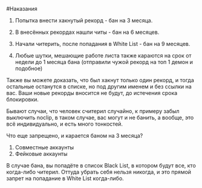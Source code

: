 #Наказания
1. Попытка внести хакнутый рекорд - бан на 3 месяца.

2. В внесённых рекордах нашли читы - бан на 6 месяцев.

3. Начали читерить, после попадания в White List - бан на 9 месяцев.

4. Любые шутки, мешающие работе листа также караются на срок от недели до 1 месяца бана (отправили чужой рекорд на топ 1 демон и подобное)

Также вы можете доказать, что был хакнут только один рекорд, и тогда остальные останутся в списке, но под другим именем и без ссылки на вас. Ваши новые рекорды вносится не будут, до истечения срока блокировки.

Бывают случаи, что человек считерил случайно, к примеру забыл выключить noclip, в таком случае, вас могут и не банить, а вообще, это всё индивидуально, и есть много тонкостей.

Что еще запрещено, и карается баном на 3 месяца?

1. Совместные аккаунты
2. Фейковые аккаунты

В случае бана, вы попадёте в список Black List, в котором будут все, кто когда-либо читерил. Оттуда убрать себя нельзя никогда, и это прямой запрет на попадание в White List когда-либо.